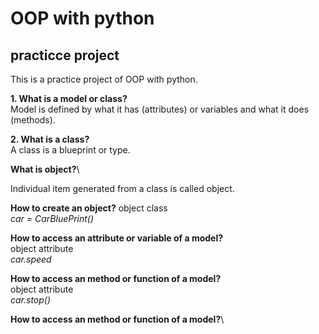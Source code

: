 # OOP with python

## practicce project

This is a practice project of OOP with python.

**1. What is a model or class?** \
Model is defined by what it has (attributes) or variables and what it does (methods).

**2. What is a class?** \
A class is a blueprint or type.

**What is object?**\

Individual item generated from a class is called object.

**How to create an object?**
object class\
_car = CarBluePrint()_

**How to access an attribute or variable of a model?**\
object attribute\
_car.speed_

**How to access an method or function of a model?**\
object attribute\
_car.stop()_

**How to access an method or function of a model?**\
